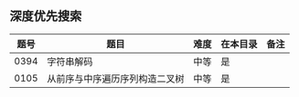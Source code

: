 ## 深度优先搜索
|题号|题目|难度|在本目录|备注|
|----|----|----|----|----|
|0394|字符串解码|中等|是||
|0105|从前序与中序遍历序列构造二叉树|中等|是||